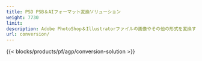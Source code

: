 ```yaml
---
title: PSD PSB＆AIフォーマット変換ソリューション
weight: 7730
limit: 
description: Adob​​e PhotoShop＆Illustratorファイルの画像やその他の形式を変換する
url: conversion/
---
```


{{< blocks/products/pf/agp/conversion-solution >}} 
